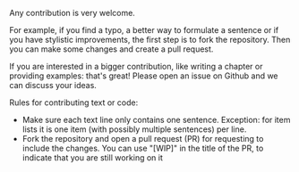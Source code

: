 Any contribution is very welcome.

For example, if you find a typo, a better way to formulate a sentence or if you have stylistic improvements, the first step is to fork the repository.
Then you can make some changes and create a pull request.

If you are interested in a bigger contribution, like writing a chapter or providing examples: that's great! Please open an issue on Github and we can discuss your ideas.

Rules for contributing text or code:

- Make sure each text line only contains one sentence. Exception: for item lists it is one item (with possibly multiple sentences) per line.
- Fork the repository and open a pull request (PR) for requesting to include the changes. You can use "[WIP]" in the title of the PR, to indicate that you are still working on it
